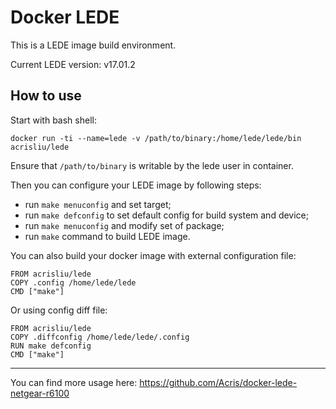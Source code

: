 # Docker LEDE
This is a LEDE image build environment.

Current LEDE version: v17.01.2

## How to use
Start with bash shell:
```shell
docker run -ti --name=lede -v /path/to/binary:/home/lede/lede/bin acrisliu/lede
```

Ensure that `/path/to/binary` is writable by the lede user in container.

Then you can configure your LEDE image by following steps:
- run `make menuconfig` and set target;
- run `make defconfig` to set default config for build system and device;
- run `make menuconfig` and modify set of package;
- run `make` command to build LEDE image.


You can also build your docker image with external configuration file:

```
FROM acrisliu/lede
COPY .config /home/lede/lede
CMD ["make"]
```

Or using config diff file:

```
FROM acrisliu/lede
COPY .diffconfig /home/lede/lede/.config
RUN make defconfig
CMD ["make"]
```

---

You can find more usage here: https://github.com/Acris/docker-lede-netgear-r6100
